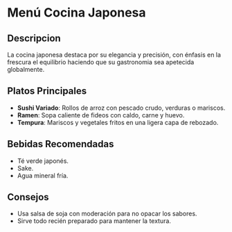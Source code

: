 # Menú Cocina Japonesa

## Descripcion

La cocina japonesa destaca por su elegancia y precisión, con énfasis en la frescura  el equilibrio haciendo que su gastronomia sea apetecida globalmente.

## Platos Principales

* **Sushi Variado**: Rollos de arroz con pescado crudo, verduras o mariscos.
* **Ramen**: Sopa caliente de fideos con caldo, carne y huevo.
* **Tempura**: Mariscos y vegetales fritos en una ligera capa de rebozado. 

## Bebidas Recomendadas

* Té verde japonés.
* Sake.
* Agua mineral fría.

## Consejos

* Usa salsa de soja con moderación para no opacar los sabores.
* Sirve todo recién preparado para mantener la textura.
